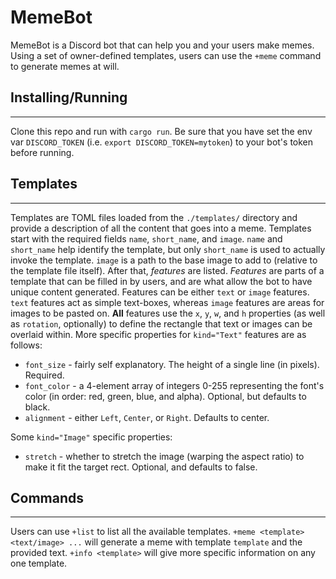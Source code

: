# MemeBot
MemeBot is a Discord bot that can help you and your users make memes. Using a set of owner-defined templates, users can use the `+meme` command to generate memes at will. 

## Installing/Running
------

Clone this repo and run with `cargo run`. Be sure that you have set the env var `DISCORD_TOKEN` (i.e. `export DISCORD_TOKEN=mytoken`) to your bot's token before running.

## Templates
------

Templates are TOML files loaded from the `./templates/` directory and provide a description of all the content that goes into a meme. Templates start with the required fields `name`, `short_name`, and `image`. `name` and `short_name` help identify the template, but only `short_name` is used to actually invoke the template. `image` is a path to the base image to add to (relative to the template file itself). After that, *features* are listed. *Features* are parts of a template that can be filled in by users, and are what allow the bot to have unique content generated. Features can be either `text` or `image` features. `text` features act as simple text-boxes, whereas `image` features are areas for images to be pasted on. **All** features use the `x`, `y`, `w`, and `h` properties (as well as `rotation`, optionally) to define the rectangle that text or images can be overlaid within. More specific properties for `kind="Text"` features are as follows:

 * `font_size` - fairly self explanatory. The height of a single line (in pixels). Required.
 * `font_color` - a 4-element array of integers 0-255 representing the font's color (in order: red, green, blue, and alpha). Optional, but defaults to black.
 * `alignment` - either `Left`, `Center`, or `Right`. Defaults to center.


 Some `kind="Image"` specific properties:

  * `stretch` - whether to stretch the image (warping the aspect ratio) to make it fit the target rect. Optional, and defaults to false.

## Commands
------

Users can use `+list` to list all the available templates. `+meme <template> <text/image> ...` will generate a meme with template `template` and the provided text. `+info <template>` will give more specific information on any one template.
